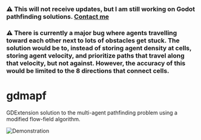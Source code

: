 ### ⚠️ This will not receive updates, but I am still working on Godot pathfinding solutions. [Contact me](https://github.com/nathanfranke/)
### ⚠️ There is currently a major bug where **agents travelling toward each other next to lots of obstacles get stuck**. The solution would be to, instead of storing agent density at cells, storing agent velocity, and prioritize paths that travel along that velocity, but not against. However, the accuracy of this would be limited to the 8 directions that connect cells.

# gdmapf

GDExtension solution to the multi-agent pathfinding problem using a modified flow-field algorithm.

![Demonstration](https://raw.githubusercontent.com/nathanfranke/gdmapf/main/misc/demonstration.gif)

